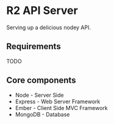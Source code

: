# R2 API Server

Serving up a delicious nodey API.

## Requirements
TODO

## Core components
+ Node - Server Side
+ Express - Web Server Framework
+ Ember - Client Side MVC Framework
+ MongoDB - Database
